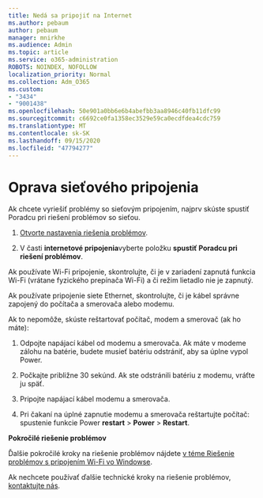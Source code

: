 ```yaml
---
title: Nedá sa pripojiť na Internet
ms.author: pebaum
author: pebaum
manager: mnirkhe
ms.audience: Admin
ms.topic: article
ms.service: o365-administration
ROBOTS: NOINDEX, NOFOLLOW
localization_priority: Normal
ms.collection: Adm_O365
ms.custom:
- "3434"
- "9001438"
ms.openlocfilehash: 50e901a0bb6e6b4abefbb3aa8946c40fb11dfc99
ms.sourcegitcommit: c6692ce0fa1358ec3529e59ca0ecdfdea4cdc759
ms.translationtype: MT
ms.contentlocale: sk-SK
ms.lasthandoff: 09/15/2020
ms.locfileid: "47794277"
---
```

# <a name="fix-network-connection"></a>Oprava sieťového pripojenia

Ak chcete vyriešiť problémy so sieťovým pripojením, najprv skúste spustiť Poradcu pri riešení problémov so sieťou. 

1. [Otvorte nastavenia riešenia problémov](ms-settings:troubleshoot).

2. V časti **internetové pripojenia**vyberte položku **spustiť Poradcu pri riešení problémov**.

Ak používate Wi-Fi pripojenie, skontrolujte, či je v zariadení zapnutá funkcia Wi-Fi (vrátane fyzického prepínača Wi-Fi) a či režim lietadlo nie je zapnutý.

Ak používate pripojenie siete Ethernet, skontrolujte, či je kábel správne zapojený do počítača a smerovača alebo modemu.

Ak to nepomôže, skúste reštartovať počítač, modem a smerovač (ak ho máte):

1. Odpojte napájací kábel od modemu a smerovača. Ak máte v modeme zálohu na batérie, budete musieť batériu odstrániť, aby sa úplne vypol Power.

2. Počkajte približne 30 sekúnd. Ak ste odstránili batériu z modemu, vráťte ju späť.

3. Pripojte napájací kábel modemu a smerovača.

4. Pri čakaní na úplné zapnutie modemu a smerovača reštartujte počítač: spustenie funkcie Power **restart**  >  **Power**  >  **Restart**.

**Pokročilé riešenie problémov**

Ďalšie pokročilé kroky na riešenie problémov nájdete [v téme Riešenie problémov s pripojením Wi-Fi vo Windowse](https://support.microsoft.com/help/10741?ocid=SMC10741%2F). 

Ak nechcete používať ďalšie technické kroky na riešenie problémov, [kontaktujte nás](https://support.microsoft.com/contactus).
